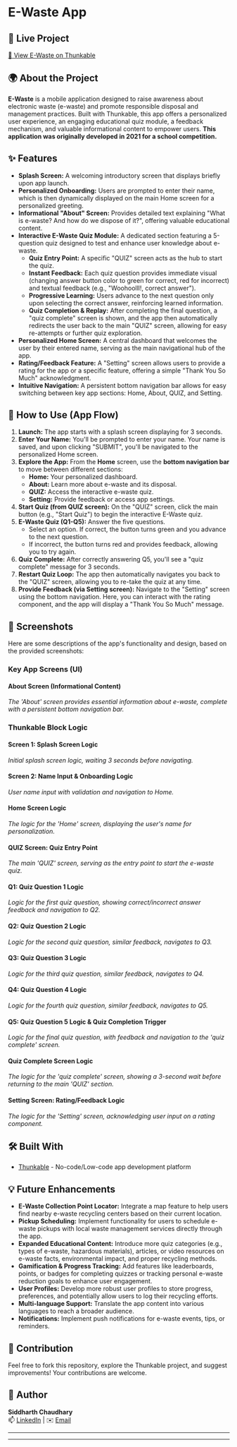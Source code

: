 # E-Waste App

## 🚀 Live Project
[🔗 View E-Waste on Thunkable](https://x.thunkable.com/projectPage/612bb02311f9000011976ff8)

## 🌍 About the Project

**E-Waste** is a mobile application designed to raise awareness about electronic waste (e-waste) and promote responsible disposal and management practices. Built with Thunkable, this app offers a personalized user experience, an engaging educational quiz module, a feedback mechanism, and valuable informational content to empower users. **This application was originally developed in 2021 for a school competition.**

## ✨ Features

* **Splash Screen:** A welcoming introductory screen that displays briefly upon app launch.
* **Personalized Onboarding:** Users are prompted to enter their name, which is then dynamically displayed on the main Home screen for a personalized greeting.
* **Informational "About" Screen:** Provides detailed text explaining "What is e-waste? And how do we dispose of it?", offering valuable educational content.
* **Interactive E-Waste Quiz Module:** A dedicated section featuring a 5-question quiz designed to test and enhance user knowledge about e-waste.
    * **Quiz Entry Point:** A specific "QUIZ" screen acts as the hub to start the quiz.
    * **Instant Feedback:** Each quiz question provides immediate visual (changing answer button color to green for correct, red for incorrect) and textual feedback (e.g., "Woohoolll!, correct answer").
    * **Progressive Learning:** Users advance to the next question only upon selecting the correct answer, reinforcing learned information.
    * **Quiz Completion & Replay:** After completing the final question, a "quiz complete" screen is shown, and the app then automatically redirects the user back to the main "QUIZ" screen, allowing for easy re-attempts or further quiz exploration.
* **Personalized Home Screen:** A central dashboard that welcomes the user by their entered name, serving as the main navigational hub of the app.
* **Rating/Feedback Feature:** A "Setting" screen allows users to provide a rating for the app or a specific feature, offering a simple "Thank You So Much" acknowledgment.
* **Intuitive Navigation:** A persistent bottom navigation bar allows for easy switching between key app sections: Home, About, QUIZ, and Setting.

## 🚀 How to Use (App Flow)

1.  **Launch:** The app starts with a splash screen displaying for 3 seconds.
2.  **Enter Your Name:** You'll be prompted to enter your name. Your name is saved, and upon clicking "SUBMIT", you'll be navigated to the personalized Home screen.
3.  **Explore the App:** From the **Home** screen, use the **bottom navigation bar** to move between different sections:
    * **Home:** Your personalized dashboard.
    * **About:** Learn more about e-waste and its disposal.
    * **QUIZ:** Access the interactive e-waste quiz.
    * **Setting:** Provide feedback or access app settings.
4.  **Start Quiz (from QUIZ screen):** On the "QUIZ" screen, click the main button (e.g., "Start Quiz") to begin the interactive E-Waste quiz.
5.  **E-Waste Quiz (Q1-Q5):** Answer the five questions.
    * Select an option. If correct, the button turns green and you advance to the next question.
    * If incorrect, the button turns red and provides feedback, allowing you to try again.
6.  **Quiz Complete:** After correctly answering Q5, you'll see a "quiz complete" message for 3 seconds.
7.  **Restart Quiz Loop:** The app then automatically navigates you back to the "QUIZ" screen, allowing you to re-take the quiz at any time.
8.  **Provide Feedback (via Setting screen):** Navigate to the "Setting" screen using the bottom navigation. Here, you can interact with the rating component, and the app will display a "Thank You So Much" message.

## 📸 Screenshots

Here are some descriptions of the app's functionality and design, based on the provided screenshots:

### Key App Screens (UI)

#### About Screen (Informational Content)
_The 'About' screen provides essential information about e-waste, complete with a persistent bottom navigation bar._

### Thunkable Block Logic

#### Screen 1: Splash Screen Logic
_Initial splash screen logic, waiting 3 seconds before navigating._

#### Screen 2: Name Input & Onboarding Logic
_User name input with validation and navigation to Home._

#### Home Screen Logic
_The logic for the 'Home' screen, displaying the user's name for personalization._

#### QUIZ Screen: Quiz Entry Point
_The main 'QUIZ' screen, serving as the entry point to start the e-waste quiz._

#### Q1: Quiz Question 1 Logic
_Logic for the first quiz question, showing correct/incorrect answer feedback and navigation to Q2._

#### Q2: Quiz Question 2 Logic
_Logic for the second quiz question, similar feedback, navigates to Q3._

#### Q3: Quiz Question 3 Logic
_Logic for the third quiz question, similar feedback, navigates to Q4._

#### Q4: Quiz Question 4 Logic
_Logic for the fourth quiz question, similar feedback, navigates to Q5._

#### Q5: Quiz Question 5 Logic & Quiz Completion Trigger
_Logic for the final quiz question, with feedback and navigation to the 'quiz complete' screen._

#### Quiz Complete Screen Logic
_The logic for the 'quiz complete' screen, showing a 3-second wait before returning to the main 'QUIZ' section._

#### Setting Screen: Rating/Feedback Logic
_The logic for the 'Setting' screen, acknowledging user input on a rating component._

## 🛠️ Built With

* [Thunkable](https://thunkable.com/) - No-code/Low-code app development platform

## 💡 Future Enhancements

* **E-Waste Collection Point Locator:** Integrate a map feature to help users find nearby e-waste recycling centers based on their current location.
* **Pickup Scheduling:** Implement functionality for users to schedule e-waste pickups with local waste management services directly through the app.
* **Expanded Educational Content:** Introduce more quiz categories (e.g., types of e-waste, hazardous materials), articles, or video resources on e-waste facts, environmental impact, and proper recycling methods.
* **Gamification & Progress Tracking:** Add features like leaderboards, points, or badges for completing quizzes or tracking personal e-waste reduction goals to enhance user engagement.
* **User Profiles:** Develop more robust user profiles to store progress, preferences, and potentially allow users to log their recycling efforts.
* **Multi-language Support:** Translate the app content into various languages to reach a broader audience.
* **Notifications:** Implement push notifications for e-waste events, tips, or reminders.

## 🤝 Contribution

Feel free to fork this repository, explore the Thunkable project, and suggest improvements! Your contributions are welcome.

## 👤 Author

**Siddharth Chaudhary**  
📫 [LinkedIn](https://www.linkedin.com/in/siddharth-chaudhary-6a4345251/) | ✉️ [Email](sssidhuchaudhry@gmail.com:)

---

---
